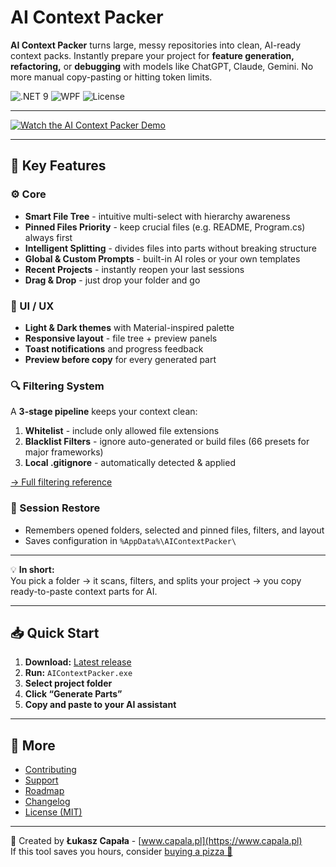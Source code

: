 # AI Context Packer

**AI Context Packer** turns large, messy repositories into clean, AI-ready context packs.
Instantly prepare your project for **feature generation, refactoring,** or **debugging** with models like ChatGPT, Claude, Gemini. No more manual copy-pasting or hitting token limits.

![.NET 9](https://img.shields.io/badge/.NET-9.0-512BD4?logo=dotnet)
![WPF](https://img.shields.io/badge/WPF-MVVM-0078D4?logo=windows)
![License](https://img.shields.io/badge/License-MIT-green)

---

[![Watch the AI Context Packer Demo](https://img.youtube.com/vi/FS1j3-QtWBs/sddefault.jpg)](https://youtu.be/FS1j3-QtWBs)

---

## 🎯 Key Features

### ⚙️ Core
- **Smart File Tree** - intuitive multi-select with hierarchy awareness  
- **Pinned Files Priority** - keep crucial files (e.g. README, Program.cs) always first  
- **Intelligent Splitting** - divides files into parts without breaking structure  
- **Global & Custom Prompts** - built-in AI roles or your own templates  
- **Recent Projects** - instantly reopen your last sessions  
- **Drag & Drop** - just drop your folder and go  

### 🎨 UI / UX
- **Light & Dark themes** with Material-inspired palette  
- **Responsive layout** - file tree + preview panels  
- **Toast notifications** and progress feedback  
- **Preview before copy** for every generated part  

### 🔍 Filtering System
A **3-stage pipeline** keeps your context clean:
1. **Whitelist** - include only allowed file extensions  
2. **Blacklist Filters** - ignore auto-generated or build files (66 presets for major frameworks)  
3. **Local .gitignore** - automatically detected & applied  

[→ Full filtering reference](Docs/Filtering.md)

### 💾 Session Restore
- Remembers opened folders, selected and pinned files, filters, and layout  
- Saves configuration in `%AppData%\AIContextPacker\`  

---

💡 **In short:**  
You pick a folder → it scans, filters, and splits your project → you copy ready-to-paste context parts for AI.

---

## 📥 Quick Start

1. **Download:** [Latest release](../../releases)  
2. **Run:** `AIContextPacker.exe`  
3. **Select project folder**  
4. **Click “Generate Parts”**  
5. **Copy and paste to your AI assistant**

---

## 🧩 More

- [Contributing](CONTRIBUTING.md)  
- [Support](SUPPORT.md)  
- [Roadmap](ROADMAP.md)  
- [Changelog](CHANGELOG.md)  
- [License (MIT)](LICENSE)

---

💖 Created by **Łukasz Capała** - [www.capala.pl](https://www.capala.pl)  
If this tool saves you hours, consider [buying a pizza 🍕](https://buymeacoffee.com/thelukcraft)
